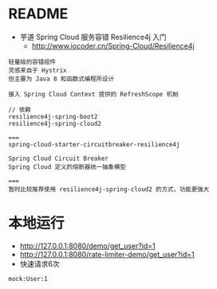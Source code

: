 # README

- 芋道 Spring Cloud 服务容错 Resilience4j 入门
    - <http://www.iocoder.cn/Spring-Cloud/Resilience4j>

```
轻量级的容错组件
灵感来自于 Hystrix
但主要为 Java 8 和函数式编程所设计

接入 Spring Cloud Context 提供的 RefreshScope 机制

// 依赖
resilience4j-spring-boot2
resilience4j-spring-cloud2

===
spring-cloud-starter-circuitbreaker-resilience4j

Spring Cloud Circuit Breaker
Spring Cloud 定义的熔断器统一抽象模型

===
暂时比较推荐使用 resilience4j-spring-cloud2 的方式，功能更强大
```

# 本地运行

- http://127.0.0.1:8080/demo/get_user?id=1
- http://127.0.0.1:8080/rate-limiter-demo/get_user?id=1
- 快速请求6次

```
mock:User:1
```

